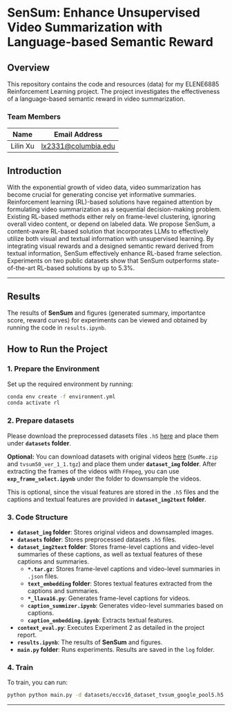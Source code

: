 # SenSum: Enhance Unsupervised Video Summarization with Language-based Semantic Reward 

## Overview
This repository contains the code and resources (data) for my ELENE6885 Reinforcement Learning project. The project investigates the effectiveness of a language-based semantic reward in video summarization.

### Team Members
| Name           | Email Address          |
|----------------|----------------|
| Lilin Xu  | lx2331@columbia.edu  | 


## Introduction
With the exponential growth of video data, video summarization has become crucial for generating concise yet informative summaries. Reinforcement learning (RL)-based solutions have regained attention by formulating video summarization as a sequential decision-making problem. Existing RL-based methods either rely on frame-level clustering, ignoring overall video content, or depend on labeled data. We propose SenSum, a content-aware RL-based solution that incorporates LLMs to effectively utilize both visual and textual information with unsupervised learning. By integrating visual rewards and a designed semantic reward derived from textual information, SenSum effectively enhance RL-based frame selection. Experiments on two public datasets show that SenSum outperforms state-of-the-art RL-based solutions by up to 5.3\%.


---

## Results
The results of **SenSum** and figures (generated summary, importantce score, reward curves) for experiments can be viewed and obtained by running the code in `results.ipynb`.

## How to Run the Project

### 1. Prepare the Environment
Set up the required environment by running:
```bash
conda env create -f environment.yml
conda activate rl
```

### 2. Prepare datasets
Please download the preprocessed datasets files `.h5` [here](https://drive.google.com/drive/folders/1VtyGJePG2vfsTLPtcOjb3oGSMdCQW9Gn?usp=sharing) and place them under **`datasets` folder**.

**Optional:**
You can download datasets with original videos [here](https://drive.google.com/drive/folders/1sbZZalh43n6fiSxWt_SIGgv72bt4rdoG) (`SumMe.zip` and `tvsum50_ver_1_1.tgz`) and place them under **`dataset_img` folder**. After extracting the frames of the videos with `FFmpeg`, you can use **`exp_frame_select.ipynb`** under the folder to downsample the videos.

This is optional, since the visual features are stored in the `.h5` files and the captions and textual features are provided in **`dataset_img2text` folder**.


### 3. Code Structure
- **`dataset_img` folder**: Stores original videos and downsampled images.
- **`datasets` folder**: Stores preprocessed datasets `.h5` files.
- **`dataset_img2text` folder**: Stores frame-level captions and video-level summaries of these captions, as well as textual features of these captions and summaries.
    - **`*.tar.gz`**: Stores frame-level captions and video-level summaries in `.json` files.
    - **`text_embedding` folder**: Stores textual features extracted from the captions and summaries.
    - **`*_llava16.py`**: Generates frame-level captions for videos.
    - **`caption_summizer.ipynb`**: Generates video-level summaries based on captions.
    - **`caption_embedding.ipynb`**: Extracts textual features.
- **`context_eval.py`**: Executes Experiment 2 as detailed in the project report.
- **`results.ipynb`**: The results of **SenSum** and figures.
- **`main.py` folder**: Runs experiments. Results are saved in the `log` folder.


### 4. Train
To train, you can run:
```bash
python python main.py -d datasets/eccv16_dataset_tvsum_google_pool5.h5 -s datasets/tvsum_splits.json -m tvsum --gpu 0 --save-dir log/test/tvsum-split0-e60 --split-id 0 --verbose --save-results --max-epoch 60 --rnn-cell gru --text_embedding './dataset_img2text/text_embedding/tvsum/llava-v1.6-mistral-7b-hf/v1/mpnet/'
```



---

